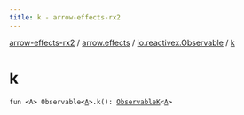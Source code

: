 ```yaml
---
title: k - arrow-effects-rx2
---
```


[arrow-effects-rx2](../../index.html) / [arrow.effects](../index.html) / [io.reactivex.Observable](index.html) / [k](./k.html)

# k

`fun <A> Observable<`[`A`](k.html#A)`>.k(): `[`ObservableK`](../-observable-k/index.html)`<`[`A`](k.html#A)`>`